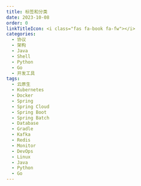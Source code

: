 ```yaml
---
title: 标签和分类
date: 2023-10-08
order: 0
linkTitleIcon: <i class="fas fa-book fa-fw"></i>
categories:
  - 协议
  - 架构
  - Java
  - Shell
  - Python
  - Go
  - 开发工具
tags:
  - 云原生
  - Kubernetes
  - Docker
  - Spring
  - Spring Cloud
  - Spring Boot
  - Spring Batch
  - Database
  - Gradle
  - Kafka
  - Redis
  - Monitor
  - DevOps
  - Linux
  - Java
  - Python
  - Go
---
```

























































































